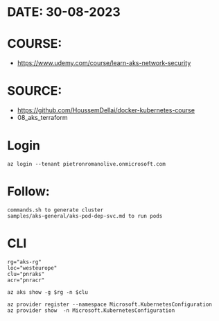 # DATE: 30-08-2023
# COURSE: 
- https://www.udemy.com/course/learn-aks-network-security 
# SOURCE: 
- https://github.com/HoussemDellai/docker-kubernetes-course
- 08_aks_terraform

# Login
    az login --tenant pietronromanolive.onmicrosoft.com
     
# Follow:
    commands.sh to generate cluster
    samples/aks-general/aks-pod-dep-svc.md to run pods


# CLI
    rg="aks-rg"
    loc="westeurope"
    clu="pnraks"
    acr="pnracr"

    az aks show -g $rg -n $clu

    az provider register --namespace Microsoft.KubernetesConfiguration
    az provider show  -n Microsoft.KubernetesConfiguration